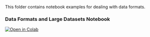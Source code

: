 This folder contains notebook examples for dealing with data formats.

### Data Formats and Large Datasets Notebook

[![Open in Colab](https://colab.research.google.com/assets/colab-badge.svg)](https://colab.research.google.com/github/manaranjanp/bigdata/blob/main/data/Data_Formats_and_Large_Datasets.ipynb)

